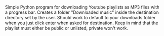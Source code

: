 Simple Python program for downloading Youtube playlists as MP3 files with a progress bar. Creates a folder "Downloaded music" inside the destination directory set by the user. Should work to default to your downloads folder when you just click enter when asked for destination. 
Keep in mind that the playlist must either be public or unlisted, private won't work.